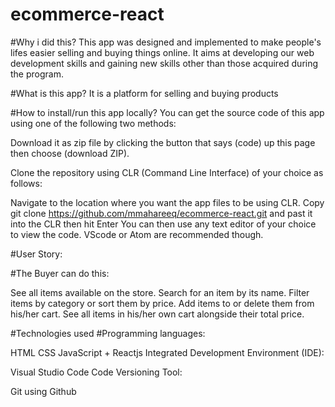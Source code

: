 # ecommerce-react

#Why i did this?
This app was designed and implemented to make people's lifes easier selling and buying things online.
It aims at developing our web development skills and gaining new skills other than those acquired during the program.

#What is this app?
It is a platform for selling and buying products

#How to install/run this app locally?
You can get the source code of this app using one of the following two methods:

Download it as zip file by clicking the button that says (code) up this page then choose (download ZIP).

Clone the repository using CLR (Command Line Interface) of your choice as follows:

Navigate to the location where you want the app files to be using CLR.
Copy git clone https://github.com/mmahareeq/ecommerce-react.git and past it into the CLR then hit Enter
You can then use any text editor of your choice to view the code. VScode or Atom are recommended though.

#User Story: 

#The Buyer can do this:

See all items available on the store.
Search for an item by its name.
Filter items by category or sort them by price.
Add items to or delete them from his/her cart.
See all items in his/her own cart alongside their total price.

#Technologies used
#Programming languages:

HTML
CSS
JavaScript + Reactjs
Integrated Development Environment (IDE):

Visual Studio Code
Code Versioning Tool:

Git using Github
